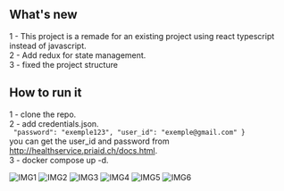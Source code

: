 ## What's new

1 - This project is a remade for an existing project using react typescript instead of javascript.  
2 - Add redux for state management.  
3 - fixed the project structure

## How to run it

1 - clone the repo.  
2 - add credentials.json.  
`
	"password": "exemple123",
	"user_id": "exemple@gmail.com"
}`    
you can get the user_id and password from http://healthservice.priaid.ch/docs.html.  
3 - docker compose up -d.  

![IMG1]([https://github.com/ayokay123/iziDiagnostic-ts/images/108919293/d8206e8b-5c62-49f9-94e4-19b9d9d5c6e6](https://github.com/ayokay123/iziDiagnostic-ts/blob/master/images/IMG1.png))
![IMG2]([https://github.com/ayokay123/iziDiagnostic-ts/images/108919293/d8206e8b-5c62-49f9-94e4-19b9d9d5c6e6](https://github.com/ayokay123/iziDiagnostic-ts/blob/master/images/IMG2.png))
![IMG3]([https://github.com/ayokay123/iziDiagnostic-ts/images/108919293/d8206e8b-5c62-49f9-94e4-19b9d9d5c6e6](https://github.com/ayokay123/iziDiagnostic-ts/blob/master/images/IMG3.png))
![IMG4]([https://github.com/ayokay123/iziDiagnostic-ts/images/108919293/d8206e8b-5c62-49f9-94e4-19b9d9d5c6e6](https://github.com/ayokay123/iziDiagnostic-ts/blob/master/images/IMG4.png))
![IMG5]([https://github.com/ayokay123/iziDiagnostic-ts/images/108919293/d8206e8b-5c62-49f9-94e4-19b9d9d5c6e6](https://github.com/ayokay123/iziDiagnostic-ts/blob/master/images/IMG5.png))
![IMG6]([https://github.com/ayokay123/iziDiagnostic-ts/images/108919293/d8206e8b-5c62-49f9-94e4-19b9d9d5c6e6](https://github.com/ayokay123/iziDiagnostic-ts/blob/master/images/IMG6.png))
